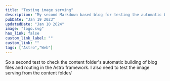 ```yaml
---
title: "Testing image serving"
description: "My second Markdown based blog for testing the automatic build from Markdown to HTML."
pubDate: "Jan 19 2023"
updatedDate: "Jan 10 2024"
image: "logo.svg"
has_link: false
custom_link_label: ""
custom_link: ""
tags: ["Astro","Web"]
---
```


So a second test to check the content folder's automatic building of blog files and routing in the Astro framework.
I also need to test the image serving from the content folder/
